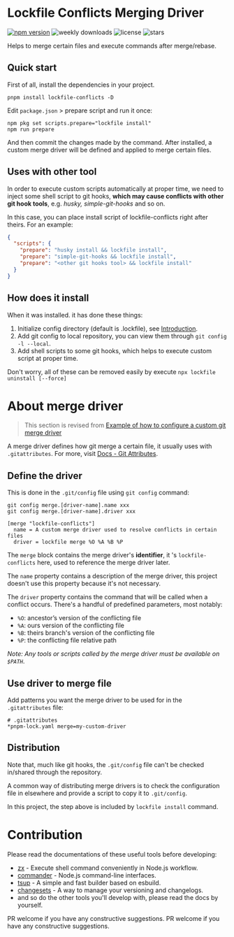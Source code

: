 # Lockfile Conflicts Merging Driver

[![npm version](https://img.shields.io/npm/v/lockfile-conflicts)](https://npmjs.com/package/lockfile-conflicts)
![weekly downloads](https://img.shields.io/npm/dw/lockfile-conflicts)
![license](https://img.shields.io/npm/l/lockfile-conflicts)
![stars](https://img.shields.io/github/stars/emosheeep/lockfile-conflicts)

Helps to merge certain files and execute commands after merge/rebase.

## Quick start

First of all, install the dependencies in your project.

```shell
pnpm install lockfile-conflicts -D
```

Edit `package.json` > prepare script and run it once:

```shell
npm pkg set scripts.prepare="lockfile install"
npm run prepare
```

And then commit the changes made by the command. After installed, a custom merge driver will be defined and applied to merge certain files.

## Uses with other tool

In order to execute custom scripts automatically at proper time, we need to inject some shell script to git hooks, **which may cause conflicts with other git hook tools**, e.g. _husky, simple-git-hooks_ and so on.

In this case, you can place install script of lockfile-conflicts right after theirs. For an example:

```json
{
  "scripts": {
    "prepare": "husky install && lockfile install",
    "prepare": "simple-git-hooks && lockfile install",
    "prepare": "<other git hooks tool> && lockfile install"
  }
}
```

## How does it install

When it was installed. it has done these things:

1. Initialize config directory (default is .lockfile), see [Introduction](./config/README.md).
2. Add git config to local repository, you can view them through `git config -l --local`.
3. Add shell scripts to some git hooks, which helps to execute custom script at proper time.

Don't worry, all of these can be removed easily by execute `npx lockfile uninstall [--force]`

# About merge driver

> This section is revised from [Example of how to configure a custom git merge driver](https://github.com/Praqma/git-merge-driver)

A merge driver defines how git merge a certain file, it usually uses with `.gitattributes`. For more, visit [Docs - Git Attributes](https://git-scm.com/docs/gitattributes).

## Define the driver

This is done in the `.git/config` file using `git config` command:
```shell
git config merge.[driver-name].name xxx
git config merge.[driver-name].driver xxx
```

```properties
[merge "lockfile-conflicts"]
  name = A custom merge driver used to resolve conflicts in certain files
  driver = lockfile merge %O %A %B %P
```

The `merge` block contains the merge driver's **identifier**, it
's `lockfile-conflicts` here, used to reference the merge driver later.

The `name` property contains a description of the merge driver, this project doesn't use this property because it's not necessary.

The `driver` property contains the command that will be called when a conflict occurs. There's a handful of predefined parameters, most notably:

- `%O`: ancestor’s version of the conflicting file
- `%A`: ours version of the conflicting file
- `%B`: theirs branch's version of the conflicting file
- `%P`: the conflicting file relative path

_Note: Any tools or scripts called by the merge driver must be available on `$PATH`_.

## Use driver to merge file

Add patterns you want the merge driver to be used for in the `.gitattributes` file:

```properties
# .gitattributes
*pnpm-lock.yaml merge=my-custom-driver
```

## Distribution

Note that, much like git hooks, the `.git/config` file can't be checked in/shared through the repository.

A common way of distributing merge drivers is to check the configuration file in elsewhere and provide a script to copy it to `.git/config`.

In this project, the step above is included by `lockfile install` command.

# Contribution

Please read the documentations of these useful tools before developing:

- [zx](https://github.com/google/zx) - Execute shell command conveniently in Node.js workflow.
- [commander](https://github.com/tj/commander.js) - Node.js command-line interfaces.
- [tsup](https://github.com/egoist/tsup) - A simple and fast builder based on esbuild.
- [changesets](https://github.com/changesets/changesets) - A way to manage your versioning and changelogs.
- and so do the other tools you'll develop with, please read the docs by yourself.

PR welcome if you have any constructive suggestions.
PR welcome if you have any constructive suggestions.